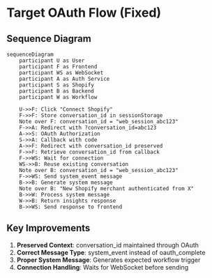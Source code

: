 # Target OAuth Flow (Fixed)

## Sequence Diagram

```mermaid
sequenceDiagram
    participant U as User
    participant F as Frontend
    participant WS as WebSocket
    participant A as Auth Service
    participant S as Shopify
    participant B as Backend
    participant W as Workflow

    U->>F: Click "Connect Shopify"
    F->>F: Store conversation_id in sessionStorage
    Note over F: conversation_id = "web_session_abc123"
    F->>A: Redirect with ?conversation_id=abc123
    A->>S: OAuth Authorization
    S->>A: Callback with code
    A->>F: Redirect with conversation_id preserved
    F->>F: Retrieve conversation_id from callback
    F->>WS: Wait for connection
    WS->>B: Reuse existing conversation
    Note over B: conversation_id = "web_session_abc123"
    F->>WS: Send system_event message
    B->>B: Generate system message
    Note over B: "New Shopify merchant authenticated from X"
    B->>W: Process system message
    W->>B: Return insights response
    B->>WS: Send response to frontend
```

## Key Improvements

1. **Preserved Context**: conversation_id maintained through OAuth
2. **Correct Message Type**: system_event instead of oauth_complete
3. **Proper System Message**: Generates expected workflow trigger
4. **Connection Handling**: Waits for WebSocket before sending